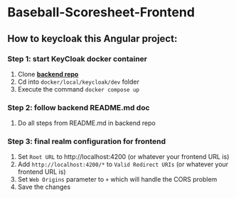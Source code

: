 # Baseball-Scoresheet-Frontend

## How to keycloak this Angular project:

### Step 1: start KeyCloak docker container

1. Clone [**backend repo**](https://github.com/Mittelstufenprojekt/Baseball-Scoresheet-Backend)
2. Cd into `docker/local/keycloak/dev` folder
3. Execute the command `docker compose up`

### Step 2: follow backend README.md doc

1. Do all steps from README.md in backend repo

### Step 3: final realm configuration for frontend

1. Set `Root URL` to http://localhost:4200 (or whatever your frontend URL is)
2. Add `http://localhost:4200/*` to `Valid Redirect URIs` (or whatever your frontend URL is)
3. Set `Web Origins` parameter to `+` which will handle the CORS problem
4. Save the changes
